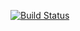[![Build Status](https://travis-ci.org/dlresende/vimfiles.svg?branch=travis)](https://travis-ci.org/dlresende/vimfiles)
